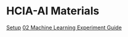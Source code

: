 # HCIA-AI Materials

[Setup](https://hcia-ai.hkbu.dev/setup)
[02 Machine Learning Experiment Guide](https://hcia-ai.hkbu.dev/02-Machine-Learning-Experiment-Guide.html)
